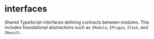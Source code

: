 # interfaces

Shared TypeScript interfaces defining contracts between modules. This includes foundational abstractions such as `IModule`, `IPlugin`, `ITask`, and `IResult`.
